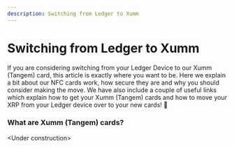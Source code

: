 ```yaml
---
description: Switching from Ledger to Xumm
---
```


# Switching from Ledger to Xumm

If you are considering switching from your Ledger Device to our Xumm (Tangem) card, this article is exactly where you want to be. Here we explain a bit about our NFC cards work, how secure they are and why you should consider making the move. We have also include a couple of useful links which explain how to get your Xumm (Tangem) cards and how to move your XRP from your Ledger device over to your new cards! 🎉

### What are Xumm (Tangem) cards?

\<Under construction>

